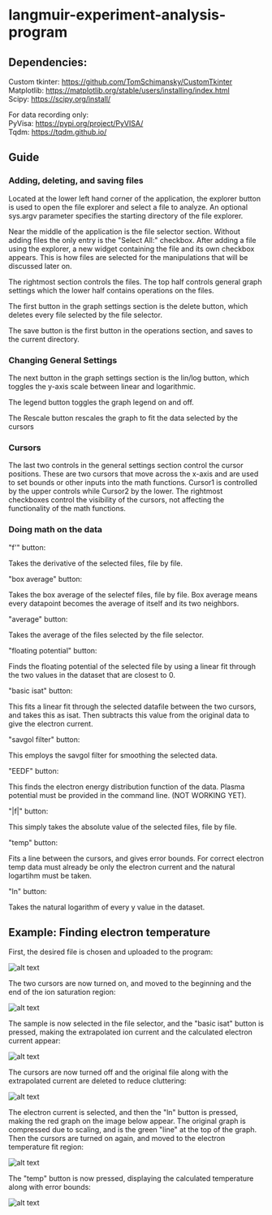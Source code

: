 # langmuir-experiment-analysis-program

## Dependencies:

Custom tkinter: https://github.com/TomSchimansky/CustomTkinter  
Matplotlib: https://matplotlib.org/stable/users/installing/index.html  
Scipy: https://scipy.org/install/  

For data recording only:  
PyVisa: https://pypi.org/project/PyVISA/  
Tqdm: https://tqdm.github.io/  

## Guide

### Adding, deleting, and saving files

Located at the lower left hand corner of the application, the explorer button is used to open the file explorer and select a file to analyze. An optional sys.argv parameter specifies the starting directory of the file explorer.

Near the middle of the application is the file selector section. Without adding files the only entry is the "Select All:" checkbox. After adding a file using the explorer, a new widget containing the file and its own checkbox appears. This is how files are selected for the manipulations that will be discussed later on.

The rightmost section controls the files. The top half controls general graph settings which the lower half contains operations on the files.

The first button in the graph settings section is the delete button, which deletes every file selected by the file selector.

The save button is the first button in the operations section, and saves to the current directory.


### Changing General Settings

The next button in the graph settings section is the lin/log button, which toggles the y-axis scale between linear and logarithmic.

The legend button toggles the graph legend on and off.

The Rescale button rescales the graph to fit the data selected by the cursors


### Cursors

The last two controls in the general settings section control the cursor positions. These are two cursors that move across the x-axis and are used to set bounds or other inputs into the math functions. Cursor1 is controlled by the upper controls while Cursor2 by the lower. The rightmost checkboxes control the visibility of the cursors, not affecting the functionality of the math functions.


### Doing math on the data

"f'" button:

Takes the derivative of the selected files, file by file.

"box average" button:

Takes the box average of the selectef files, file by file.
Box average means every datapoint becomes the average of itself and its two neighbors.

"average" button:
 
Takes the average of the files selected by the file selector.

"floating potential" button:

Finds the floating potential of the selected file by using a linear fit through the two values in the dataset that are closest to 0.

"basic isat" button:

This fits a linear fit through the selected datafile between the two cursors, and takes this as isat. Then subtracts this value from the original data to give the electron current.

"savgol filter" button:

This employs the savgol filter for smoothing the selected data.

"EEDF" button:

This finds the electron energy distribution function of the data. Plasma potential must be provided in the command line. (NOT WORKING YET).

"|f|" button:

This simply takes the absolute value of the selected files, file by file.

"temp" button:

Fits a line between the cursors, and gives error bounds. For correct electron temp data must already be only the electron current and the natural logartihm must be taken.

"ln" button:

Takes the natural logarithm of every y value in the dataset.


## Example: Finding electron temperature

First, the desired file is chosen and uploaded to the program:

![alt text](https://github.com/Theallpro1/langmuir-experiment-analysis-program/blob/main/ExampleImages/first_step.png)

The two cursors are now turned on, and moved to the beginning and the end of the ion saturation region:

![alt text](https://github.com/Theallpro1/langmuir-experiment-analysis-program/blob/main/ExampleImages/second_step.png)

The sample is now selected in the file selector, and the "basic isat" button is pressed, making the extrapolated ion current and the calculated electron current appear:

![alt text](https://github.com/Theallpro1/langmuir-experiment-analysis-program/blob/main/ExampleImages/third_step.png)

The cursors are now turned off and the original file along with the extrapolated current are deleted to reduce cluttering:

![alt text](https://github.com/Theallpro1/langmuir-experiment-analysis-program/blob/main/ExampleImages/fourth_step.png)

The electron current is selected, and then the "ln" button is pressed, making the red graph on the image below appear. The original graph is compressed due to scaling, and is the green "line" at the top of the graph. Then the cursors are turned on again, and moved to the electron temperature fit region:

![alt text](https://github.com/Theallpro1/langmuir-experiment-analysis-program/blob/main/ExampleImages/fifth_step.png)

The "temp" button is now pressed, displaying the calculated temperature along with error bounds:

![alt text](https://github.com/Theallpro1/langmuir-experiment-analysis-program/blob/main/ExampleImages/sixth_step.png)
